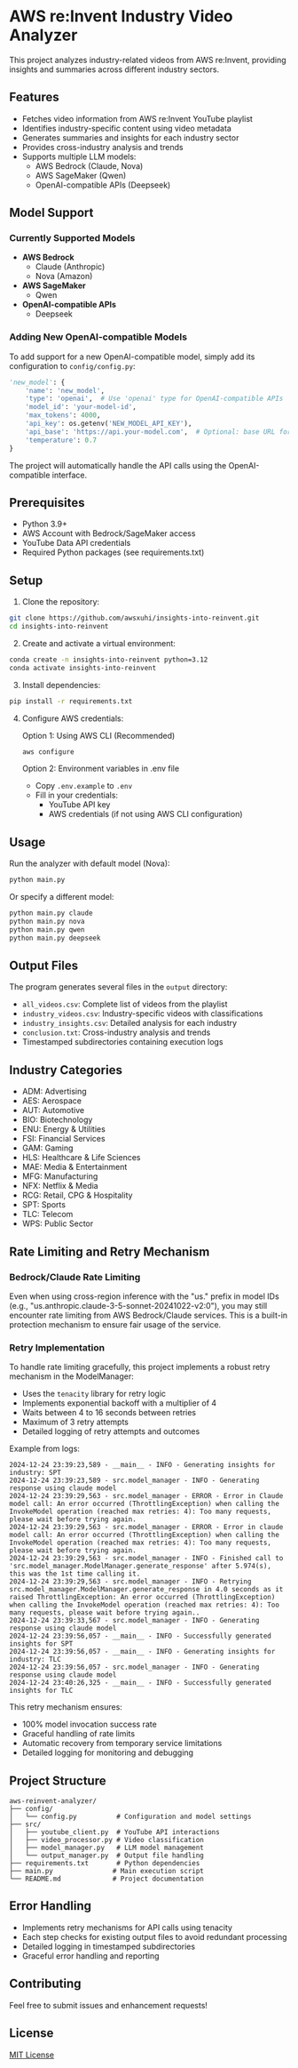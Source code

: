 # AWS re:Invent Industry Video Analyzer

This project analyzes industry-related videos from AWS re:Invent, providing insights and summaries across different industry sectors.

## Features

- Fetches video information from AWS re:Invent YouTube playlist
- Identifies industry-specific content using video metadata
- Generates summaries and insights for each industry sector
- Provides cross-industry analysis and trends
- Supports multiple LLM models:
  - AWS Bedrock (Claude, Nova)
  - AWS SageMaker (Qwen)
  - OpenAI-compatible APIs (Deepseek)

## Model Support

### Currently Supported Models

- **AWS Bedrock**
  - Claude (Anthropic)
  - Nova (Amazon)
- **AWS SageMaker**
  - Qwen
- **OpenAI-compatible APIs**
  - Deepseek

### Adding New OpenAI-compatible Models

To add support for a new OpenAI-compatible model, simply add its configuration to `config/config.py`:

```python
'new_model': {
    'name': 'new_model',
    'type': 'openai',  # Use 'openai' type for OpenAI-compatible APIs
    'model_id': 'your-model-id',
    'max_tokens': 4000,
    'api_key': os.getenv('NEW_MODEL_API_KEY'),
    'api_base': 'https://api.your-model.com',  # Optional: base URL for API
    'temperature': 0.7
}
```

The project will automatically handle the API calls using the OpenAI-compatible interface.

## Prerequisites

- Python 3.9+
- AWS Account with Bedrock/SageMaker access
- YouTube Data API credentials
- Required Python packages (see requirements.txt)

## Setup

1. Clone the repository:

```bash
git clone https://github.com/awsxuhi/insights-into-reinvent.git
cd insights-into-reinvent
```

2. Create and activate a virtual environment:

```bash
conda create -n insights-into-reinvent python=3.12
conda activate insights-into-reinvent
```

3. Install dependencies:

```bash
pip install -r requirements.txt
```

4. Configure AWS credentials:

   Option 1: Using AWS CLI (Recommended)

   ```bash
   aws configure
   ```

   Option 2: Environment variables in .env file

   - Copy `.env.example` to `.env`
   - Fill in your credentials:
     - YouTube API key
     - AWS credentials (if not using AWS CLI configuration)

## Usage

Run the analyzer with default model (Nova):

```bash
python main.py
```

Or specify a different model:

```bash
python main.py claude
python main.py nova
python main.py qwen
python main.py deepseek
```

## Output Files

The program generates several files in the `output` directory:

- `all_videos.csv`: Complete list of videos from the playlist
- `industry_videos.csv`: Industry-specific videos with classifications
- `industry_insights.csv`: Detailed analysis for each industry
- `conclusion.txt`: Cross-industry analysis and trends
- Timestamped subdirectories containing execution logs

## Industry Categories

- ADM: Advertising
- AES: Aerospace
- AUT: Automotive
- BIO: Biotechnology
- ENU: Energy & Utilities
- FSI: Financial Services
- GAM: Gaming
- HLS: Healthcare & Life Sciences
- MAE: Media & Entertainment
- MFG: Manufacturing
- NFX: Netflix & Media
- RCG: Retail, CPG & Hospitality
- SPT: Sports
- TLC: Telecom
- WPS: Public Sector

## Rate Limiting and Retry Mechanism

### Bedrock/Claude Rate Limiting

Even when using cross-region inference with the "us." prefix in model IDs (e.g., "us.anthropic.claude-3-5-sonnet-20241022-v2:0"), you may still encounter rate limiting from AWS Bedrock/Claude services. This is a built-in protection mechanism to ensure fair usage of the service.

### Retry Implementation

To handle rate limiting gracefully, this project implements a robust retry mechanism in the ModelManager:

- Uses the `tenacity` library for retry logic
- Implements exponential backoff with a multiplier of 4
- Waits between 4 to 16 seconds between retries
- Maximum of 3 retry attempts
- Detailed logging of retry attempts and outcomes

Example from logs:

```
2024-12-24 23:39:23,589 - __main__ - INFO - Generating insights for industry: SPT
2024-12-24 23:39:23,589 - src.model_manager - INFO - Generating response using claude model
2024-12-24 23:39:29,563 - src.model_manager - ERROR - Error in Claude model call: An error occurred (ThrottlingException) when calling the InvokeModel operation (reached max retries: 4): Too many requests, please wait before trying again.
2024-12-24 23:39:29,563 - src.model_manager - ERROR - Error in claude model call: An error occurred (ThrottlingException) when calling the InvokeModel operation (reached max retries: 4): Too many requests, please wait before trying again.
2024-12-24 23:39:29,563 - src.model_manager - INFO - Finished call to 'src.model_manager.ModelManager.generate_response' after 5.974(s), this was the 1st time calling it.
2024-12-24 23:39:29,563 - src.model_manager - INFO - Retrying src.model_manager.ModelManager.generate_response in 4.0 seconds as it raised ThrottlingException: An error occurred (ThrottlingException) when calling the InvokeModel operation (reached max retries: 4): Too many requests, please wait before trying again..
2024-12-24 23:39:33,567 - src.model_manager - INFO - Generating response using claude model
2024-12-24 23:39:56,057 - __main__ - INFO - Successfully generated insights for SPT
2024-12-24 23:39:56,057 - __main__ - INFO - Generating insights for industry: TLC
2024-12-24 23:39:56,057 - src.model_manager - INFO - Generating response using claude model
2024-12-24 23:40:26,325 - __main__ - INFO - Successfully generated insights for TLC
```

This retry mechanism ensures:

- 100% model invocation success rate
- Graceful handling of rate limits
- Automatic recovery from temporary service limitations
- Detailed logging for monitoring and debugging

## Project Structure

```
aws-reinvent-analyzer/
├── config/
│   └── config.py          # Configuration and model settings
├── src/
│   ├── youtube_client.py  # YouTube API interactions
│   ├── video_processor.py # Video classification
│   ├── model_manager.py   # LLM model management
│   └── output_manager.py  # Output file handling
├── requirements.txt       # Python dependencies
├── main.py               # Main execution script
└── README.md             # Project documentation
```

## Error Handling

- Implements retry mechanisms for API calls using tenacity
- Each step checks for existing output files to avoid redundant processing
- Detailed logging in timestamped subdirectories
- Graceful error handling and reporting

## Contributing

Feel free to submit issues and enhancement requests!

## License

[MIT License](LICENSE)
